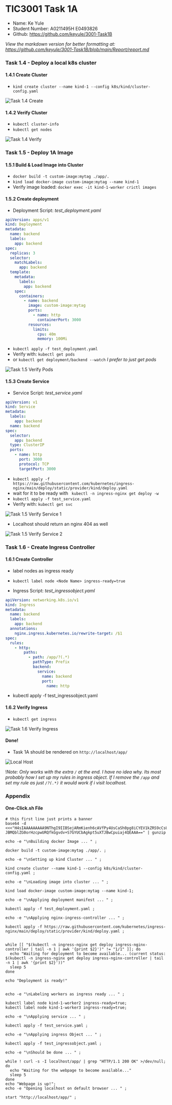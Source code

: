 # TIC3001 Task 1A
- Name: Ke Yule
- Student Number: A0211495H E0493826
- Github: https://github.com/keyule/3001-Task1B

*View the markdown version for better formatting at:*   
*https://github.com/keyule/3001-Task1B/blob/main/Report/report.md* 

### Task 1.4 - Deploy a local k8s cluster

#### 1.4.1 Create Cluster
- `kind create cluster --name kind-1 --config k8s/kind/cluster-config.yaml`

![Task 1.4 Create](https://github.com/keyule/3001-Task1B/blob/main/Report/Screenshots/1.4Create.png?raw=true)

#### 1.4.2 Verify Cluster 
- `kubectl cluster-info`
- `kubectl get nodes`

![Task 1.4 Verify](https://github.com/keyule/3001-Task1B/blob/main/Report/Screenshots/1.4Verify.png?raw=true)

### Task 1.5 - Deploy 1A Image

#### 1.5.1 Build & Load Image into Cluster
- `docker build -t custom-image:mytag ./app/.`
- `kind load docker-image custom-image:mytag --name kind-1`
- Verify image loaded: `docker exec -it kind-1-worker crictl images`

#### 1.5.2 Create deployment 

- Deployment Script: *test_deployment.yaml*
```yaml
apiVersion: apps/v1
kind: Deployment
metadata:
  name: backend
  labels:
    app: backend
spec:
  replicas: 3
  selector:
    matchLabels:
      app: backend
  template:
    metadata:
      labels:
        app: backend
    spec:
      containers:
        - name: backend
          image: custom-image:mytag
          ports:
            - name: http
              containerPort: 3000
          resources:
            limits:
              cpu: 40m
              memory: 100Mi
```

- `kubectl apply -f test_deployment.yaml`
- Verify with: `kubectl get pods`
- or `kubectl get deployment/backend --watch` *I prefer to just get pods*

![Task 1.5 Verify Pods](https://github.com/keyule/3001-Task1B/blob/main/Report/Screenshots/1.5VerifyPods.png?raw=true)

#### 1.5.3 Create Service

- Service Script: *test_service.yaml*
```yaml
apiVersion: v1
kind: Service
metadata:
  labels:
    app: backend
  name: backend
spec:
  selector:
    app: backend
  type: ClusterIP
  ports:
    - name: http
      port: 3000
      protocol: TCP
      targetPort: 3000
```
- `kubectl apply -f https://raw.githubusercontent.com/kubernetes/ingress-nginx/main/deploy/static/provider/kind/deploy.yaml`
- wait for it to be ready with ` kubectl -n ingress-nginx get deploy -w`
- `kubectl apply -f test_service.yaml`
- Verify with: `kubectl get svc`

![Task 1.5 Verify Service 1](https://github.com/keyule/3001-Task1B/blob/main/Report/Screenshots/1.5VerifyService1.png?raw=true)

- Localhost should return an nginx 404 as well

![Task 1.5 Verify Service 2](https://github.com/keyule/3001-Task1B/blob/main/Report/Screenshots/1.5VerifyService2.png?raw=true)

### Task 1.6 - Create Ingress Controller 

#### 1.6.1 Create Controller
- label nodes as ingress ready
- `kubectl label node <Node Name> ingress-ready=true`

- Ingress Script: *test_ingressobject.yaml*
```yaml
apiVersion: networking.k8s.io/v1
kind: Ingress
metadata:
  name: backend
  labels:
    app: backend
  annotations:
    nginx.ingress.kubernetes.io/rewrite-target: /$1
spec:
  rules:
    - http:
        paths:
          - path: /app/?(.*)
            pathType: Prefix
            backend:
              service:
                name: backend
                port:
                  name: http
```

- kubectl apply -f test_ingressobject.yaml

#### 1.6.2 Verify Ingress

- `kubectl get ingress`

![Task 1.6 Verify Ingress](https://github.com/keyule/3001-Task1B/blob/main/Report/Screenshots/1.6VerifyIngress.png?raw=true)

#### Done!

- Task 1A should be rendered on `http://localhost/app/`

![Local Host](https://github.com/keyule/3001-Task1B/blob/main/Report/Screenshots/final.png?raw=true)

!*Note: Only works with the extra `/` at the end. I have no idea why. Its most probably how I set up my rules in ingress object. If I remove the `/app` and set my rule as just `/?(.*)` it would work if i visit localhost.* 

### Appendix 

#### One-Click.sh File 

```
# this first line just prints a banner 
base64 -d <<<"H4sIAAAAAAAAA9NThgI9IIBSejARmKienh6cAVfPy4UsCaSh0pg8iCYEV1kZRS9cCsUiOEdPD7de
JBMQblZG0orHzcpwURQfkGgvdv+S7GYUCbAgkpt5uXTJBwCpuiaj4QEAAA==" | gunzip

echo -e "\nBuilding docker Image ... " ;

docker build -t custom-image:mytag ./app/. ; 

echo -e "\nSetting up kind Cluster ... " ; 

kind create cluster --name kind-1 --config k8s/kind/cluster-config.yaml ; 

echo -e "\nLoading image into cluster ... " ; 

kind load docker-image custom-image:mytag --name kind-1; 

echo -e "\nApplying deployment manifest ... " ; 

kubectl apply -f test_deployment.yaml ; 

echo -e "\nApplying nginx-ingress-controller ... " ; 

kubectl apply -f https://raw.githubusercontent.com/kubernetes/ingress-nginx/main/deploy/static/provider/kind/deploy.yaml ;


while [[ "$(kubectl -n ingress-nginx get deploy ingress-nginx-controller | tail -n 1 | awk '{print $2}')" != "1/1" ]]; do
  echo "Waiting for deployment to become available... (current status: $(kubectl -n ingress-nginx get deploy ingress-nginx-controller | tail -n 1 | awk '{print $2}'))"
  sleep 5
done

echo "Deployment is ready!"


echo -e "\nLabeling workers as ingress ready ... " ;

kubectl label node kind-1-worker2 ingress-ready=true; 
kubectl label node kind-1-worker3 ingress-ready=true; 

echo -e "\nApplying service ... " ;

kubectl apply -f test_service.yaml ; 

echo -e "\nApplying ingress Object ... " ;

kubectl apply -f test_ingressobject.yaml ; 

echo -e "\nShould be done ... " ;

while ! curl -s -I localhost/app/ | grep "HTTP/1.1 200 OK" >/dev/null; do
  echo "Waiting for the webpage to become available..."
  sleep 5
done
echo "Webpage is up!";
echo -e "Opening localhost on default browser ... " ;

start "http://localhost/app/" ; 
```
